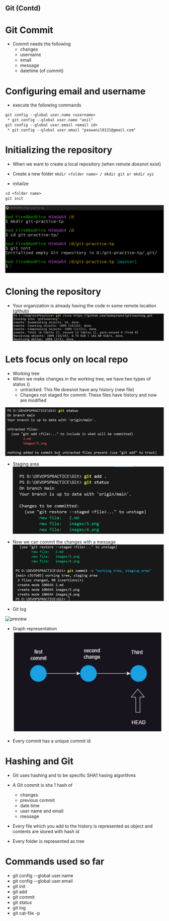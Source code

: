 Git (Contd)
-----------

# Git Commit
  
  * Commit needs the following
     * changes
     * username
     * email
     * message
     * datetime (of commit)

# Configuring email and username
    
   * execute the following commands

```
git config --global user.name <username>
 * git config --global user.name "anil"
git config --global user.email <email id>
 * git config --global user.email "paswanil0121@gmail.com" 
```

# Initializing the repository

 * When we want to create a local repository (when remote doesnot exist)
 * Create a new folder
`mkdir <folder name> / mkdir git or mkdir xyz `

 * initailze
```
cd <folder name>
git init
```
![preview](images/3.png)

# Cloning the repository

 * Your organization is already having the code in some remote location (github)
![preview](images/5.png)

# Lets focus only on local repo

 * Working tree
 * When we make changes in the working tree, we have two types of status ()
     * untracked: This file doesnot have any history (new file)
     * Changes not staged for commit: These files have history and now are modified
 
![preview](images/6.png)

* Staging area 
![preview](images/7.png)

* Now we can commit the changes with a message 
![preview](images/8.png)

* Git log 

![preview](images)

* Graph representation 
![preview](images/4.png)

* Every commit has a unique commit id

# Hashing and Git

* Git uses hashing and to be specific SHA1 hasing algorithms
* A Git commit is sha 1 hash of
  * changes 
  * previous commit 
  * date time
  * user name and email 
  * message

* Every file which you add to the history is represented as object and contents are stored with hash id 
* Every folder is represented as tree 

# Commands used so far 

 * git config --global user.name <username>
 * git config --global user.email <emailid>
 * git init 
 * git add 
 * git commit
 * git status 
 * git log 
 * git cat-file -p 


